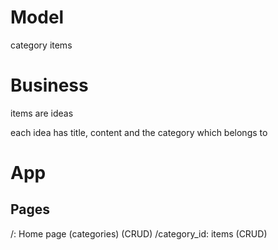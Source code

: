 # Model
category
items

# Business
items are ideas

each idea has title, content and the category which belongs to

# App

## Pages
/: Home page (categories) (CRUD)
/category_id: items (CRUD)

